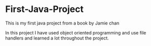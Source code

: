 # First-Java-Project
This is my first java project from a book by Jamie chan 


In this project I have used object oriented programming and use file handlers and learned a lot throughout the project.

